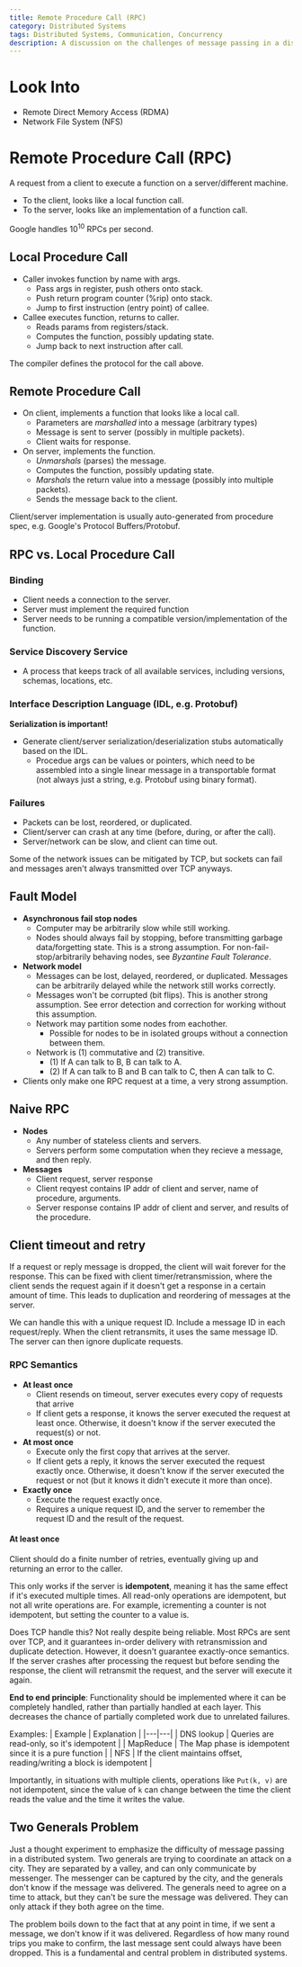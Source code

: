 ```yaml
---
title: Remote Procedure Call (RPC)
category: Distributed Systems
tags: Distributed Systems, Communication, Concurrency
description: A discussion on the challenges of message passing in a distributed system, including the two generals problem.
---
```


# Look Into

- Remote Direct Memory Access (RDMA)
- Network File System (NFS)

# Remote Procedure Call (RPC)

A request from a client to execute a function on a server/different machine.
- To the client, looks like a local function call.
- To the server, looks like an implementation of a function call.

Google handles $10^{10}$ RPCs per second.

## Local Procedure Call

- Caller invokes function by name with args.
    - Pass args in register, push others onto stack.
    - Push return program counter (%rip) onto stack.
    - Jump to first instruction (entry point) of callee.
- Callee executes function, returns to caller.
    - Reads params from registers/stack.
    - Computes the function, possibly updating state.
    - Jump back to next instruction after call.

The compiler defines the protocol for the call above.

## Remote Procedure Call

- On client, implements a function that looks like a local call.
    - Parameters are *marshalled* into a message (arbitrary types)
    - Message is sent to server (possibly in multiple packets).
    - Client waits for response.
- On server, implements the function.
    - *Unmarshals* (parses) the message.
    - Computes the function, possibly updating state.
    - *Marshals* the return value into a message (possibly into multiple packets).
    - Sends the message back to the client.

Client/server implementation is usually auto-generated from procedure spec, e.g. Google's Protocol Buffers/Protobuf.

## RPC vs. Local Procedure Call

### Binding
- Client needs a connection to the server.
- Server must implement the required function
- Server needs to be running a compatible version/implementation of the function.

### Service Discovery Service
- A process that keeps track of all available services, including versions, schemas, locations, etc.

### Interface Description Language (IDL, e.g. Protobuf)
**Serialization is important!**

- Generate client/server serialization/deserialization stubs automatically based on the IDL.
    - Procedue args can be values or pointers, which need to be assembled into a single linear message in a transportable format (not always just a string, e.g. Protobuf using binary format).

### Failures

- Packets can be lost, reordered, or duplicated.
- Client/server can crash at any time (before, during, or after the call).
- Server/network can be slow, and client can time out.

Some of the network issues can be mitigated by TCP, but sockets can fail and messages aren't always transmitted over TCP anyways.


## Fault Model

- **Asynchronous fail stop nodes**
    - Computer may be arbitrarily slow while still working.
    - Nodes should always fail by stopping, before transmitting garbage data/forgetting state. This is a strong assumption. For non-fail-stop/arbitrarily behaving nodes, see *Byzantine Fault Tolerance*.
- **Network model**
    - Messages can be lost, delayed, reordered, or duplicated. Messages can be arbitrarily delayed while the network still works correctly.
    - Messages won't be corrupted (bit flips). This is another strong assumption. See error detection and correction for working without this assumption.
    - Network may partition some nodes from eachother.
        - Possible for nodes to be in isolated groups without a connection between them.
    - Network is (1) commutative and (2) transitive.
        - (1) If A can talk to B, B can talk to A.
        - (2) If A can talk to B and B can talk to C, then A can talk to C.
- Clients only make one RPC request at a time, a very strong assumption.

## Naive RPC

- **Nodes**
    - Any number of stateless clients and servers.
    - Servers perform some computation when they recieve a message, and then reply.
- **Messages**
    - Client request, server response
    - Client reqyest contains IP addr of client and server, name of procedure, arguments.
    - Server response contains IP addr of client and server, and results of the procedure.

## Client timeout and retry
If a request or reply message is dropped, the client will wait forever for the response. This can be fixed with client timer/retransmission, where the client sends the request again if it doesn't get a response in a certain amount of time. This leads to duplication and reordering of messages at the server.

We can handle this with a unique request ID. Include a message ID in each request/reply. When the client retransmits, it uses the same message ID. The server can then ignore duplicate requests.

### RPC Semantics

- **At least once**
    - Client resends on timeout, server executes every copy of requests that arrive
    - If client gets a response, it knows the server executed the request at least once. Otherwise, it doesn't know if the server executed the request(s) or not.
- **At most once**
    - Execute only the first copy that arrives at the server.
    - If client gets a reply, it knows the server executed the request exactly once. Otherwise, it doesn't know if the server executed the request or not (but it knows it didn't execute it more than once).
- **Exactly once**
    - Execute the request exactly once.
    - Requires a unique request ID, and the server to remember the request ID and the result of the request.

#### At least once

Client should do a finite number of retries, eventually giving up and returning an error to the caller.

This only works if the server is **idempotent**, meaning it has the same effect if it's executed multiple times. All read-only operations are idempotent, but not all write operations are. For example, icrementing a counter is not idempotent, but setting the counter to a value is.

Does TCP handle this? Not really despite being reliable. Most RPCs are sent over TCP, and it guarantees in-order delivery with retransmission and duplicate detection. However, it doesn't guarantee exactly-once semantics. If the server crashes after processing the request but before sending the response, the client will retransmit the request, and the server will execute it again.

**End to end principle**: Functionality should be implemented where it can be completely handled, rather than partially handled at each layer. This decreases the chance of partially completed work due to unrelated failures.


Examples:
| Example | Explanation |
|---|---|
| DNS lookup | Queries are read-only, so it's idempotent |
| MapReduce | The Map phase is idempotent since it is a pure function |
| NFS | If the client maintains offset, reading/writing a block is idempotent |


Importantly, in situations with multiple clients, operations like `Put(k, v)` are not idempotent, since the value of `k` can change between the time the client reads the value and the time it writes the value.

## Two Generals Problem

Just a thought experiment to emphasize the difficulty of message passing in a distributed system. Two generals are trying to coordinate an attack on a city. They are separated by a valley, and can only communicate by messenger. The messenger can be captured by the city, and the generals don't know if the message was delivered. The generals need to agree on a time to attack, but they can't be sure the message was delivered. They can only attack if they both agree on the time.

The problem boils down to the fact that at any point in time, if we sent a message, we don't know if it was delivered. Regardless of how many round trips you make to confirm, the last message sent could always have been dropped. This is a fundamental and central problem in distributed systems.



